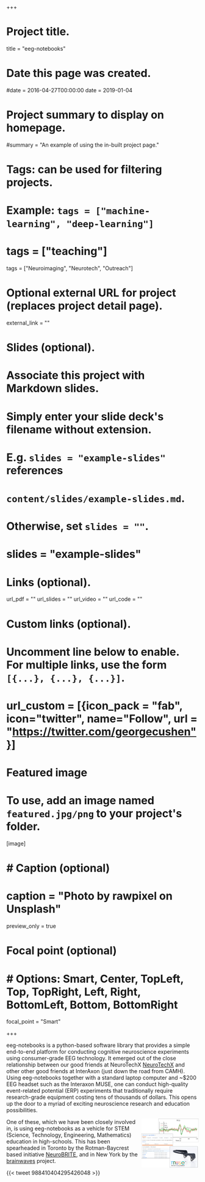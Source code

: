 +++
# Project title.
title = "eeg-notebooks"

# Date this page was created.
#date = 2016-04-27T00:00:00
date = 2019-01-04

# Project summary to display on homepage.
#summary = "An example of using the in-built project page."

# Tags: can be used for filtering projects.
# Example: `tags = ["machine-learning", "deep-learning"]`
# tags = ["teaching"]
tags = ["Neuroimaging", "Neurotech", "Outreach"]

# Optional external URL for project (replaces project detail page).
external_link = ""

# Slides (optional).
#   Associate this project with Markdown slides.
#   Simply enter your slide deck's filename without extension.
#   E.g. `slides = "example-slides"` references 
#   `content/slides/example-slides.md`.
#   Otherwise, set `slides = ""`.
# slides = "example-slides"

# Links (optional).
url_pdf = ""
url_slides = ""
url_video = ""
url_code = ""

# Custom links (optional).
#   Uncomment line below to enable. For multiple links, use the form `[{...}, {...}, {...}]`.
# url_custom = [{icon_pack = "fab", icon="twitter", name="Follow", url = "https://twitter.com/georgecushen"}]

# Featured image
# To use, add an image named `featured.jpg/png` to your project's folder. 
[image]
  #  # Caption (optional)
  #  caption = "Photo by rawpixel on Unsplash"
  preview_only = true
  
  
# Focal point (optional)
#  # Options: Smart, Center, TopLeft, Top, TopRight, Left, Right, BottomLeft, Bottom, BottomRight
  focal_point = "Smart"


+++


eeg-notebooks is a python-based software library that provides a simple end-to-end platform for conducting cognitive neuroscience experiments using consumer-grade EEG technology. It emerged out of the close relationship between our good friends at NeuroTechX [NeuroTechX](https://neurotechx.com/) and other other good friends at InterAxon (just down the road from CAMH). Using eeg-notebooks together with a standard laptop computer and ~$200 EEG headset such as the Interaxon MUSE, one can conduct high-quality event-related potential (ERP) experiments that traditionally require research-grade equipment costing tens of thousands of dollars.  This opens up the door to a myriad of exciting neuroscience research and education possibilities. 

<img src="/img/eeg-notebooks_montage.png" align="right" margin="15px 15px 15px 15px" width="150" /> 

One of these, which we have been closely involved in, is using eeg-notebooks as a vehicle for STEM (Science, Technology, Engineering, Mathematics) education in high-schools. This has been spearheaded in Toronto by the Rotman-Baycrest based initiative [NeuroBRITE](https://www.baycrest.org/Baycrest-Pages/News-Media/News/Research/next-generation-of-cognitive-neuroscientists), and in New York by the [brainwaves](https://wp.nyu.edu/brainwaves/) project.

{{< tweet 988410404295426048 >}}


